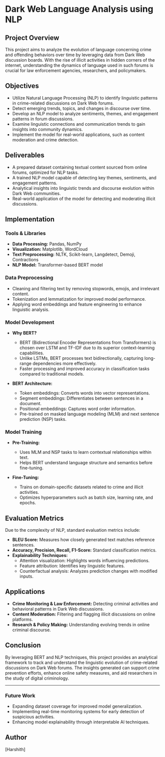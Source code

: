 # Dark Web Language Analysis using NLP

## Project Overview

This project aims to analyze the evolution of language concerning crime and offending behaviors over time by leveraging data from Dark Web discussion boards. With the rise of illicit activities in hidden corners of the internet, understanding the dynamics of language used in such forums is crucial for law enforcement agencies, researchers, and policymakers.

## Objectives

- Utilize Natural Language Processing (NLP) to identify linguistic patterns in crime-related discussions on Dark Web forums.
- Detect emerging trends, topics, and changes in discourse over time.
- Develop an NLP model to analyze sentiments, themes, and engagement patterns in forum discussions.
- Examine linguistic connections and communication trends to gain insights into community dynamics.
- Implement the model for real-world applications, such as content moderation and crime detection.

## Deliverables

- A prepared dataset containing textual content sourced from online forums, optimized for NLP tasks.
- A trained NLP model capable of detecting key themes, sentiments, and engagement patterns.
- Analytical insights into linguistic trends and discourse evolution within Dark Web communities.
- Real-world application of the model for detecting and moderating illicit discussions.

## Implementation

### Tools & Libraries

- **Data Processing:** Pandas, NumPy
- **Visualization:** Matplotlib, WordCloud
- **Text Preprocessing:** NLTK, Scikit-learn, Langdetect, Demoji, Contractions
- **NLP Model:** Transformer-based BERT model

### Data Preprocessing

- Cleaning and filtering text by removing stopwords, emojis, and irrelevant content.
- Tokenization and lemmatization for improved model performance.
- Applying word embeddings and feature engineering to enhance linguistic analysis.


### Model Development

- **Why BERT?**

  - BERT (Bidirectional Encoder Representations from Transformers) is chosen over LSTM and TF-IDF due to its superior context-learning capabilities.
  - Unlike LSTMs, BERT processes text bidirectionally, capturing long-range dependencies more effectively.
  - Faster processing and improved accuracy in classification tasks compared to traditional models.

- **BERT Architecture:**

  - Token embeddings: Converts words into vector representations.
  - Segment embeddings: Differentiates between sentences in a document.
  - Positional embeddings: Captures word order information.
  - Pre-trained on masked language modeling (MLM) and next sentence prediction (NSP) tasks.

### Model Training

- **Pre-Training:**

  - Uses MLM and NSP tasks to learn contextual relationships within text.
  - Helps BERT understand language structure and semantics before fine-tuning.

- **Fine-Tuning:**

  - Trains on domain-specific datasets related to crime and illicit activities.
  - Optimizes hyperparameters such as batch size, learning rate, and epochs.

## Evaluation Metrics

Due to the complexity of NLP, standard evaluation metrics include:

- **BLEU Score:** Measures how closely generated text matches reference sentences.
- **Accuracy, Precision, Recall, F1-Score:** Standard classification metrics.
- **Explainability Techniques:**
  - Attention visualization: Highlights words influencing predictions.
  - Feature attribution: Identifies key linguistic features.
  - Counterfactual analysis: Analyzes prediction changes with modified inputs.

## Applications

- **Crime Monitoring & Law Enforcement:** Detecting criminal activities and behavioral patterns in Dark Web discussions.
- **Content Moderation:** Filtering and flagging illicit discussions on online platforms.
- **Research & Policy Making:** Understanding evolving trends in online criminal discourse.

## Conclusion

By leveraging BERT and NLP techniques, this project provides an analytical framework to track and understand the linguistic evolution of crime-related discussions on Dark Web forums. The insights generated can support crime prevention efforts, enhance online safety measures, and aid researchers in the study of digital criminology.

---

### Future Work

- Expanding dataset coverage for improved model generalization.
- Implementing real-time monitoring systems for early detection of suspicious activities.
- Enhancing model explainability through interpretable AI techniques.

## Author

[Harshith]


